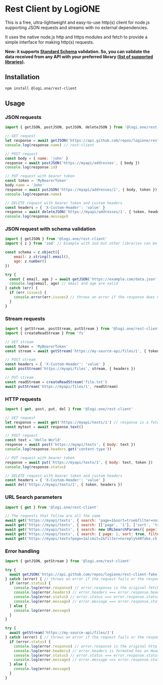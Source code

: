 # Rest Client by LogiONE

This is a free, ultra-lightweight and easy-to-use http(s) client for node.js supporting JSON requests and streams with no external dependencies.

It uses the native node.js http and https modules and fetch to provide a simple interface for making http(s) requests.

**New: it supports [Standard Schema](https://standardschema.dev) validation. So, you can validate the data received from any API with your preferred library ([list of supported libraries](https://github.com/standard-schema/standard-schema/blob/main/packages/spec/README.md#what-schema-libraries-implement-the-spec)).**

## Installation

```bash
npm install @logi.one/rest-client
```

## Usage

### JSON requests

```javascript
import { getJSON, postJSON, putJSON, deleteJSON } from '@logi.one/rest-client'

// GET request
let response = await getJSON('https://api.github.com/repos/logione/rest-client')
console.log(response.name) // rest-client

// POST request
const body = { name: 'john' }
response = await postJSON('https://myapi/addresses', { body })
console.log(response.id)

// PUT request with bearer token
const token = 'MyBearerToken'
body.name = 'John'
response = await putJSON('https://myapi/addresses/1', { body, token })
console.log(response.name)

// DELETE request with bearer token and custom headers
const headers = { 'X-Custom-Header': 'value' }
response = await deleteJSON('https://myapi/addresses/1', { token, headers })
console.log(response.message) 
```

### JSON request with schema validation 
 
```javascript
import { getJSON } from '@logi.one/rest-client'
import { z } from 'zod' // Example with zod but other libraries can be used.

const schema = z.object({
    email: z.string().email(),
    age: z.number()
})

try {
  const { email, age } = await getJSON('https://example.com/data.json', { schema })
  console.log(email, age) // email and age are valid
} catch (err) {
  if (err.issues) {
    console.error(err.issues) // throws an error if the response does not match the schema
  }
}
```

### Stream requests

```javascript
import { getStream, postStream, putStream } from '@logi.one/rest-client'
import { createReadStream } from 'fs'

// GET stream
const token = 'MyBearerToken'
const stream = await getStream('https://my-source-api/files/1', { token }) // stream is an http IncomingMessage object

// POST stream
const headers = { 'X-Custom-Header': 'value' }
await postStream('https://myapi/files', stream, { headers })

// PUT stream
const readStream = createReadStream('file.txt')
await putStream('https://myapi/files/1', readStream)
```

### HTTP requests

```javascript
import { get, post, put, del } from '@logi.one/rest-client'

// GET request
let response = await get('https://myapi/texts/1') // response is a fetch Response object
const mytext = await response.text()

// POST request
const text = 'Hello World'
response = await post('https://myapi/texts', { body: text })
console.log(response.headers.get('content-type'))

// PUT request with bearer token
response = await put('https://myapi/texts/1', { body: text, token })
console.log(response.status)

// DELETE request with bearer token and custom headers
const headers = { 'X-Custom-Header': 'value' }
await del('https://myapi/texts/1', { token, headers })
```

### URL Search parameters

```javascript
import { get } from '@logi.one/rest-client'

// The requests that follow are all the same
await get('https://myapi/texts', { search: 'page=1&sort=true&filter=noreply%40fake.ch' })
await get('https://myapi/texts', { search: [['page', '1'], ['sort', 'true'], ['filter', 'noreply@fake.ch']]})
await get('https://myapi/texts', { search: new URLSearchParams({ page: '1', sort: 'true', filter: 'noreply@fake.ch' })})
await get('https://myapi/texts', { search: { page: 1, sort: true, filter: 'noreply@fake.ch' }})
await get('https://myapi/texts?page=1&limit=2&filter=noreply%40fake.ch')
```

### Error handling

```javascript	
import { getJSON, getStream } from '@logi.one/rest-client'

try {
  await getJSON('https://api.github.com/repos/logione/rest-client-fake')
} catch (error) { // throws an error if the request fails or the response status is not 2xx
  if (error.status) {
    console.log(error.response) // error.response is the original fetch Response object
    console.log(error.headers) // error.headers === error.response.headers
    console.log(error.status) // error.status === error.response.status
    console.log(error.message) // error.message === error.response.statusText
  } else {
    console.log(error.message)
  }
}

try {
  await getStream('https://my-source-api/files/1')
} catch (error) { // throws an error if the request fails or the response status is not 2xx
  if (error.status) {
    console.log(error.response) // error.response is the original http IncomingMessage object
    console.log(error.headers) // error.headers is formated has an Headers object
    console.log(error.status) // error.status === error.response.statusCode
    console.log(error.message) // error.message === error.response.statusMessage
  } else {
    console.log(error.message)
  }
}
```